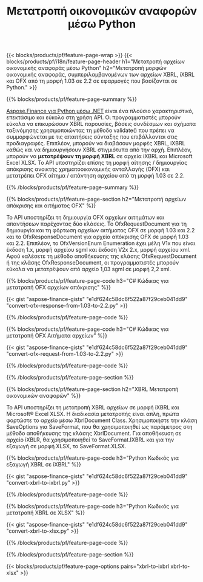 ﻿---
title: Μετατροπή οικονομικών αναφορών μέσω Python
url: /el/python-net/conversion/
description:  Κωδικός Python για μετατροπή οικονομικών αναφορών σε μορφές αρχείων XBRL, iXBRL(inline xbrl) και OFX μέσω της βιβλιοθήκης Python.
---
{{< blocks/products/pf/feature-page-wrap >}}
{{< blocks/products/pf/i18n/feature-page-header h1="Μετατροπή αρχείων οικονομικής αναφοράς μέσω Python" h2="Μετατροπή μορφών οικονομικής αναφοράς, συμπεριλαμβανομένων των αρχείων XBRL, iXBRL και OFX από τη μορφή 1.03 σε 2.2 σε εφαρμογές που βασίζονται σε Python." >}}

{{% blocks/products/pf/feature-page-summary %}}

[Aspose.Finance για Python μέσω .NET](https://products.aspose.com/finance/python-net/) είναι ένα πλούσιο χαρακτηριστικό, επεκτάσιμο και εύκολο στη χρήση API. Οι προγραμματιστές μπορούν εύκολα να επικυρώσουν XBRL παρουσίες, βάσεις συνδέσμων και σχήματα ταξινόμησης χρησιμοποιώντας τη μέθοδο validate() που πρέπει να συμμορφώνεται με τις απαιτήσεις σύνταξης που επιβάλλονται στις προδιαγραφές. Επιπλέον, μπορούν να διαβάσουν μορφές XBRL, iXBRL καθώς και να δημιουργήσουν XBRL στιγμιότυπα από την αρχή. Επιπλέον, μπορούν να **μετατρέψουν τη μορφή XBRL** σε αρχεία iXBRL και Microsoft Excel XLSX. Το API υποστηρίζει επίσης τη μορφή αίτησης / δημιουργίας απόκρισης ανοικτής χρηματοοικονομικής ανταλλαγής (OFX) και μετατρέπει OFX αίτημα / απάντηση αρχείου από τη μορφή 1.03 σε 2.2.

{{% /blocks/products/pf/feature-page-summary %}}

{{% blocks/products/pf/feature-page-section h2="Μετατροπή αρχείων απόκρισης και αιτήματος OFX" %}}

Το API υποστηρίζει τη δημιουργία OFX αρχείων αιτημάτων και απαντήσεων παρέχοντας δύο κλάσεις. Το OfxRequestDocument για τη δημιουργία και τη φόρτωση αρχείων αιτήματος OFX σε μορφή 1.03 και 2.2 και το OfxResponseDocument για αρχεία απόκρισης OFX σε μορφή 1.03 και 2.2. Επιπλέον, το OfxVersionEnum Enumeration έχει μέλη V1x που είναι έκδοση 1.x, μορφή αρχείου sgml και έκδοση V2x 2.x, μορφή αρχείου xml. Αφού καλέσετε τη μέθοδο αποθήκευσης της κλάσης OfxRequestDocument ή της κλάσης OfxResponseDocument, οι προγραμματιστές μπορούν εύκολα να μετατρέψουν από αρχείο 1,03 sgml σε μορφή 2,2 xml.


{{% blocks/products/pf/feature-page-code h3="C# Κώδικας για μετατροπή OFX αρχείων απόκρισης" %}}

{{< gist "aspose-finance-gists" "e1df624c58dc6f522a87f29ceb041dd9" "convert-ofx-response-from-1.03-to-2.2.py" >}} 

{{% /blocks/products/pf/feature-page-code %}}

{{% blocks/products/pf/feature-page-code h3="C# Κώδικας για μετατροπή OFX Αιτήματα αρχείων" %}}

{{< gist "aspose-finance-gists" "e1df624c58dc6f522a87f29ceb041dd9" "convert-ofx-request-from-1.03-to-2.2.py" >}} 

{{% /blocks/products/pf/feature-page-code %}}

{{% /blocks/products/pf/feature-page-section %}}

{{% blocks/products/pf/feature-page-section h2="XBRL Μετατροπή οικονομικών αναφορών" %}}

Το API υποστηρίζει τη μετατροπή XBRL αρχείων σε μορφή iXBRL και Microsoft® Excel XLSX. Η διαδικασία μετατροπής είναι απλή, πρώτα φορτώστε το αρχείο μέσω XbrlDocument Class. Χρησιμοποιήστε την κλάση SaveOptions για SaveFormat, που θα χρησιμοποιηθεί ως παράμετρος στη μέθοδο αποθήκευσης της κλάσης XbrlDocument. Για αποθήκευση σε αρχείο iXBLR, θα χρησιμοποιηθεί το SaveFormat.IXBRL και για την εξαγωγή σε μορφή XLSX, το SaveFormat.XLSX.

{{% blocks/products/pf/feature-page-code h3="Python Κωδικός για εξαγωγή XBRL σε iXBRL" %}}

{{< gist "aspose-finance-gists" "e1df624c58dc6f522a87f29ceb041dd9" "convert-xbrl-to-ixbrl.py" >}} 

{{% /blocks/products/pf/feature-page-code %}}

{{% blocks/products/pf/feature-page-code h3="Python Κωδικός για μετατροπή XBRL σε XLSX" %}}

{{< gist "aspose-finance-gists" "e1df624c58dc6f522a87f29ceb041dd9" "convert-xbrl-to-xlsx.py" >}} 

{{% /blocks/products/pf/feature-page-code %}}

{{% /blocks/products/pf/feature-page-section %}}

{{< blocks/products/pf/feature-page-options pairs="xbrl-to-ixbrl xbrl-to-xlsx" >}}